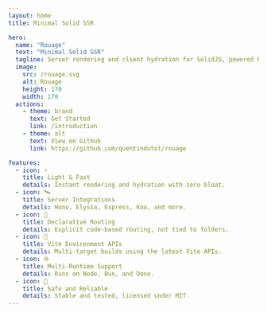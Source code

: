 ```yaml
---
layout: home
title: Minimal Solid SSR

hero:
  name: "Rouage"
  text: "Minimal Solid SSR"
  tagline: Server rendering and client hydration for SolidJS, powered by a Vite plugin.
  image:
    src: /rouage.svg
    alt: Rouage
    height: 170
    width: 170
  actions:
    - theme: brand
      text: Get Started
      link: /introduction
    - theme: alt
      text: View on Github
      link: https://github.com/quentindutot/rouage

features:
  - icon: ⚡️
    title: Light & Fast
    details: Instant rendering and hydration with zero bloat.
  - icon: 🛰️
    title: Server Integrations
    details: Hono, Elysia, Express, Koa, and more.
  - icon: 🧭
    title: Declarative Routing
    details: Explicit code-based routing, not tied to folders.
  - icon: 🧪
    title: Vite Environment APIs
    details: Multi-target builds using the latest Vite APIs.
  - icon: 🌐
    title: Multi-Runtime Support
    details: Runs on Node, Bun, and Deno.
  - icon: 🧱
    title: Safe and Reliable
    details: Stable and tested, licensed under MIT.
---
```

